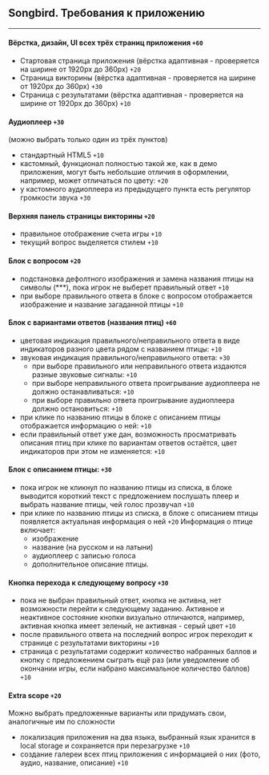 ## Songbird. Требования к приложению ##
---
#### Вёрстка, дизайн, UI всех трёх страниц приложения `+60` ####
+ Стартовая страница приложения (вёрстка адаптивная - проверяется на ширине от 1920рх до 360рх) `+20`
+ Страница викторины (вёрстка адаптивная - проверяется на ширине от 1920рх до 360рх) `+30`
+ Страница с результатами (вёрстка адаптивная - проверяется на ширине от 1920рх до 360рх) `+10`

#### Аудиоплеер `+30` ####
(можно выбрать только один из трёх пунктов)

+ стандартный HTML5 `+10`
+ кастомный, функционал полностью такой же, как в демо приложения, могут быть небольшие отличия в оформлении, например, может отличаться по цвету: `+20`
+ у кастомного аудиоплеера из предыдущего пункта есть регулятор громкости звука `+30`

#### Верхняя панель страницы викторины `+20` ####
+ правильное отображение счета игры `+10`
+ текущий вопрос выделяется стилем `+10`

#### Блок с вопросом `+20` ####
+ подстановка дефолтного изображения и замена названия птицы на символы (***), пока игрок не выберет правильный ответ `+10`
+ при выборе правильного ответа в блоке с вопросом отображается изображение и название загаданной птицы `+10`

#### Блок с вариантами ответов (названия птиц) `+60` ####
+ цветовая индикация правильного/неправильного ответа в виде индикаторов разного цвета рядом с названием птицы: `+10`
+ звуковая индикация правильного/неправильного ответа: `+30`
    + при выборе правильного или неправильного ответа издаются разные звуковые сигналы: `+10`
    + при выборе неправильного ответа проигрывание аудиоплеера не должно останавливаться: `+10`
    + при выборе правильно ответа проигрывание аудиоплеера должно остановиться: `+10`
+ при клике по названию птицы в блоке с описанием птицы отображается информацию о ней: `+10`
+ если правильный ответ уже дан, возможность просматривать описания птиц при клике по вариантам ответов остаётся, цвет индикаторов при этом не изменяется: `+10`

#### Блок с описанием птицы: `+30` ####
+ пока игрок не кликнул по названию птицы из списка, в блоке выводится короткий текст с предложением послушать плеер и выбрать название птицы, чей голос прозвучал `+10`
+ при клике по названию птицы из списка, в блоке с описанием птицы появляется актуальная информация о ней `+20` Информация о птице включает:
    + изображение
    + название (на русском и на латыни)
    + аудиоплеер с записью голоса
    + дополнительное описание птицы.

#### Кнопка перехода к следующему вопросу `+30` ####
+ пока не выбран правильный ответ, кнопка не активна, нет возможности перейти к следующему заданию. Активное и неактивное состояние кнопки визуально отличаются, например, активная кнопка имеет зеленый, не активная - серый цвет `+10`
+ после правильного ответа на последний вопрос игрок переходит к странице с результатами викторины `+10`
+ страница с результатами содержит количество набранных баллов и кнопку с предложением сыграть ещё раз (или уведомление об окончании игры, если набрано максимальное количество баллов) `+10`

#### Extra scope `+20` ####
Можно выбрать предложенные варианты или придумать свои, аналогичные им по сложности

+ локализация приложения на два языка, выбранный язык хранится в local storage и сохраняется при перезагрузке `+10`
+ создание галереи всех птиц приложения c информацией о них (фото, аудио, название, описание) `+10`
